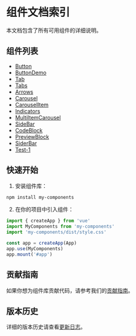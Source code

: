 # 组件文档索引

本文档包含了所有可用组件的详细说明。

## 组件列表

- [Button](./components\common\Button\Button.md)
- [ButtonDemo](./components\common\Button\ButtonDemo.md)
- [Tab](./components\common\Tabs\Tab.md)
- [Tabs](./components\common\Tabs\Tabs.md)
- [Arrows](./components\data-display\Carousel\Arrows.md)
- [Carousel](./components\data-display\Carousel\Carousel.md)
- [CarouselItem](./components\data-display\Carousel\CarouselItem.md)
- [Indicators](./components\data-display\Carousel\Indicators.md)
- [MultiItemCarousel](./components\data-display\NewCarousel\SimpleCarousel.md)
- [SideBar](./components\data-display\SideBar\SideBar.md)
- [CodeBlock](./components\layout\CodeBlock\CodeBlock.md)
- [PreviewBlock](./components\layout\PreviewBlock\PreviewBlock.md)
- [SiderBar](./components\layout\SiderBar\SiderBar.md)
- [Test-1](./components\Test-1\Test-1.md)

## 快速开始

1. 安装组件库：
```bash
npm install my-components
```

2. 在你的项目中引入组件：
```js
import { createApp } from 'vue'
import MyComponents from 'my-components'
import 'my-components/dist/style.css'

const app = createApp(App)
app.use(MyComponents)
app.mount('#app')
```

## 贡献指南

如果你想为组件库贡献代码，请参考我们的[贡献指南](../CONTRIBUTING.md)。

## 版本历史

详细的版本历史请查看[更新日志](../CHANGELOG.md)。
